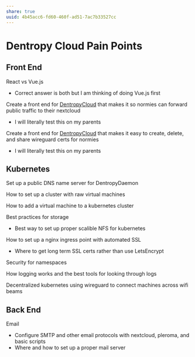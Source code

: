 ```yaml
---
share: true
uuid: 4b45acc6-fd60-460f-ad51-7ac7b33527cc
---
```

# Dentropy Cloud Pain Points
Front End
---------

React vs Vue.js

*   Correct answer is both but I am thinking of doing Vue.js first

Create a front end for [DentropyCloud](https://gitlab.com/dentropy/DentropyCloud) that makes it so normies can forward public traffic to their nextcloud

*   I will literally test this on my parents

Create a front end for [DentropyCloud](https://gitlab.com/dentropy/DentropyCloud) that makes it easy to create, delete, and share wireguard certs for normies

*   I will literally test this on my parents

Kubernetes
----------

Set up a public DNS name server for DentropyDaemon

How to set up a cluster with raw virtual machines

How to add a virtual machine to a kubernetes cluster

Best practices for storage

*   Best way to set up proper scalible NFS for kubernetes

How to set up a nginx ingress point with automated SSL

*   Where to get long term SSL certs rather than use LetsEncrypt

Security for namespaces

How logging works and the best tools for looking through logs

Decentralized kubernetes using wireguard to connect machines across wifi beams

Back End
--------

Email

*   Configure SMTP and other email protocols with nextcloud, pleroma, and basic scripts
*   Where and how to set up a proper mail server
